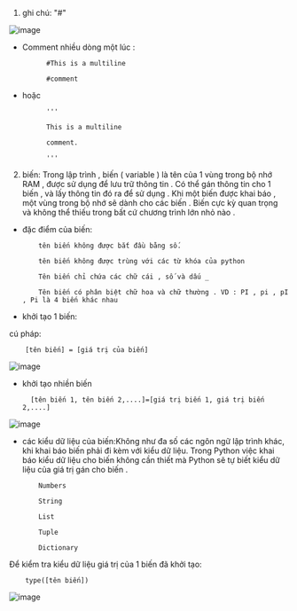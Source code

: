 1. ghi chú: "#"

![image](https://user-images.githubusercontent.com/95491130/181870724-fcfa1a63-34a3-49bb-905f-c74cfcc7b494.png)

- Comment nhiều dòng một lúc :

            #This is a multiline

            #comment

- hoặc

            '''

            This is a multiline

            comment.

            '''

2. biến: Trong lập trình , biến ( variable ) là tên của 1 vùng trong bộ nhớ RAM , được sử dụng để lưu trữ thông tin . Có thể gán thông tin cho 1 biến , và lấy thông tin đó ra để sử dụng . Khi một biến được khai báo , một vùng trong bộ nhớ sẽ dành cho các biến . Biến cực kỳ quan trọng và không thể thiếu trong bất cứ chương trình lớn nhỏ nào .

- đặc điểm của biến: 

          tên biến không được bắt đầu bằng số.

          tên biến không được trùng với các từ khóa của python

          Tên biến chỉ chứa các chữ cái , số và dấu _

          Tên biến có phân biệt chữ hoa và chữ thường . VD : PI , pi , pI , Pi là 4 biến khác nhau

- khởi tạo 1 biến: 

cú pháp:

        [tên biến] = [giá trị của biến]

![image](https://user-images.githubusercontent.com/95491130/181871031-e87a9d63-767a-4bb6-8ead-f5137008656e.png)

- khởi tạo nhiền biến

        [tên biến 1, tên biến 2,....]=[giá trị biến 1, giá trị biến 2,....]
        
 ![image](https://user-images.githubusercontent.com/95491130/181871105-45b56f5d-d219-47d8-9ecd-b1ac4a4330d0.png)

- các kiểu dữ liệu của biến:Không như đa số các ngôn ngữ lập trình khác, khi khai báo biến phải đi kèm với kiểu dữ liệu. Trong Python việc khai báo kiểu dữ liệu cho biến không cần thiết mà Python sẽ tự biết kiểu dữ liệu của giá trị gán cho biến .

          Numbers

          String

          List

          Tuple

          Dictionary
          
Để kiểm tra kiểu dữ liệu giá trị của 1 biến đã khởi tạo:

        type([tên biến])
        
![image](https://user-images.githubusercontent.com/95491130/181871551-652f3766-7251-4766-989d-8f741b3e4c0f.png)   



















